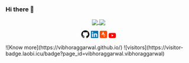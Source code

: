 ### Hi there 👋

<!-- https://github.com/anuraghazra/github-readme-stats -->
<p align="center">
  <a href="https://github-readme-stats.vercel.app/api/top-langs/?username=vibhoraggarwal&hide=cmake,tex">
    <img align="center" src="https://github-readme-stats.vercel.app/api/top-langs/?username=vibhoraggarwal&hide=cmake,tex" />
  </a>

  <a href="https://github-readme-stats.vercel.app/api?username=vibhoraggarwal&show_icons=true">
    <img align="center" src="https://github-readme-stats.vercel.app/api?username=vibhoraggarwal&show_icons=true" />
  </a>
</p>

<p align="center">
  <a href="https://github.com/vibhoraggarwal/"><img src="https://github.com/vibhoraggarwal/vibhoraggarwal/blob/master/social-icons/Github.png" width="4.25%" height="4.25%" alt="Github"></a>
  <a href="https://www.linkedin.com/in/vibhoraggarwal/"><img src="https://github.com/vibhoraggarwal/vibhoraggarwal/blob/master/social-icons/LinkedIn.png" width="4%" height="4%" alt="LinkedIn"></a>
  <a href="https://www.strava.com/athletes/21880684"><img src="https://github.com/vibhoraggarwal/vibhoraggarwal/blob/master/social-icons/Strava.png" width="4%" height="4%" alt="Strava"></a>
  <a href="https://www.youtube.com/channel/UC2epvqe_B6NPG-9FgQbOSHQ?view_as=subscriber"><img src="https://github.com/vibhoraggarwal/vibhoraggarwal/blob/master/social-icons/YouTube.png" width="4%" height="4%" alt="YouTube"></a>
</p>
![Know more](https://vibhoraggarwal.github.io/)
![visitors](https://visitor-badge.laobi.icu/badge?page_id=vibhoraggarwal.vibhoraggarwal)
<!--
**vibhoraggarwal/vibhoraggarwal** is a ✨ _special_ ✨ repository because its `README.md` (this file) appears on your GitHub profile.

Here are some ideas to get you started:

- 🔭 I’m currently working on ...
- 🌱 I’m currently learning ...
- 👯 I’m looking to collaborate on ...
- 🤔 I’m looking for help with ...
- 💬 Ask me about ...
- 📫 How to reach me: ...
- 😄 Pronouns: ...
- ⚡ Fun fact: ...
-->
